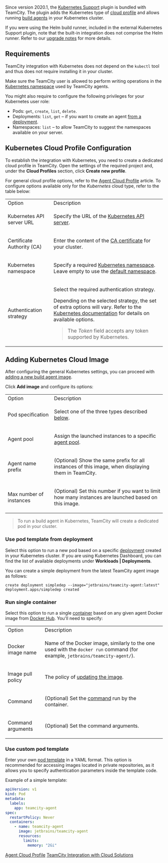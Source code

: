 [//]: # (title: Setting Up TeamCity for Kubernetes)
[//]: # (auxiliary-id: Setting Up TeamCity for Kubernetes)

Since version 2020.1, the [Kubernetes Support](https://plugins.jetbrains.com/plugin/9818-kubernetes-support) plugin is bundled with TeamCity. The plugin adds the Kubernetes type of [cloud profile](agent-cloud-profile.md) and allows running [build agents](build-agent.md) in your Kubernetes cluster.

<note>

If you were using the Helm build runner, included in the external Kubernetes Support plugin, note that the built-in integration does not comprise the Helm runner. Refer to our [upgrade notes](upgrade-notes.md#Bundled+Kubernetes+Support+plugin+does+not+contain+Helm+runner) for more details.

</note>

## Requirements

TeamCity integration with Kubernetes does not depend on the `kubectl` tool and thus does not require installing it in your cluster.

Make sure the TeamCity user is allowed to perform writing operations in the [Kubernetes namespace](#kuber-namespace) used by TeamCity agents.

You might also require to configure the following privileges for your Kubernetes user role:
* Pods: `get`, `create`, `list`, `delete`.
* Deployments: `list`, `get` – if you want to create an agent [from a deployment](#Use+pod+template+from+deployment).
* Namespaces: `list` – to allow TeamCity to suggest the namespaces available on your server.

## Kubernetes Cloud Profile Configuration

To establish the integration with Kubernetes, you need to create a dedicated cloud profile in TeamCity. Open the settings of the required project and, under the __Cloud Profiles__ section, click __Create new profile__.

For general cloud profile options, refer to the [Agent Cloud Profile](agent-cloud-profile.md#Specifying+Profile+Settings) article. To configure options available only for the _Kubernetes_ cloud type, refer to the table below:

<table>

<tr>

<td>Option</td>
<td>Description</td>

</tr>

<tr>

<td>

Kubernetes API server URL

</td>
<td>

Specify the URL of the [Kubernetes API server](https://kubernetes.io/docs/concepts/overview/components/#kube-apiserver).

</td>

</tr>

<tr>

<td>

Certificate Authority (CA)

</td>
<td>

Enter the content of the [CA certificate](https://kubernetes.io/docs/concepts/cluster-administration/certificates/) for your cluster.

</td>

</tr>

<tr>

<td>

<anchor name="kuber-namespace"/>

Kubernetes namespace

</td>
<td>

Specify a required [Kubernetes namespace](https://kubernetes.io/docs/concepts/overview/working-with-objects/namespaces/). Leave empty to use the [default namespace](https://kubernetes.io/docs/concepts/overview/working-with-objects/namespaces/#viewing-namespaces).

</td>

</tr>

<tr>

<td>

Authentication strategy

</td>
<td>

Select the required authentication strategy.

Depending on the selected strategy, the set of extra options will vary. Refer to the [Kubernetes documentation](https://kubernetes.io/docs/reference/access-authn-authz/authentication/#authentication-strategies) for details on available options.

>The _Token_ field accepts any token supported by Kubernetes.

</td>

</tr>

</table>

## Adding Kubernetes Cloud Image

After configuring the general Kubernetes settings, you can proceed with [adding a new build agent image](agent-cloud-profile.md#Adding+Agent+Image).

Click __Add image__ and configure its options:

<table>

<tr>
<td>Option</td>
<td>Description</td>
</tr>

<tr>

<td>

Pod specification

</td>

<td>

Select one of the three types described [below](#Use+pod+template+from+deployment).

</td>

</tr>

<tr>

<td>

Agent pool

</td>

<td>

Assign the launched instances to a specific [agent pool](agent-pool.md).

</td>

</tr>

<tr>

<td>

Agent name prefix

</td>

<td>

(Optional) Show the same prefix for all instances of this image, when displaying them in TeamCity.

</td>

</tr>

<tr>

<td>

Max number of instances

</td>

<td>

(Optional) Set this number if you want to limit how many instances are launched based on this image.

</td>

</tr>

</table>

>To run a build agent in Kubernetes, TeamCity will create a dedicated pod in your cluster.

### Use pod template from deployment

Select this option to run a new pod based on a specific [deployment](https://kubernetes.io/docs/concepts/workloads/controllers/deployment/) created in your Kubernetes cluster. If you are using Kubernetes Dashboard, you can find the list of available deployments under __Workloads | Deployments__.

You can create a simple deployment from the latest TeamCity agent image as follows:

```Shell
create deployment simpledep --image="jetbrains/teamcity-agent:latest"
deployment.apps/simpledep created
```

### Run single container

Select this option to run a single [container](https://kubernetes.io/docs/concepts/containers/overview/) based on any given agent Docker image from [Docker Hub](https://hub.docker.com/). You'll need to specify:

<table>

<tr>
<td>Option</td>
<td>Description</td>
</tr>

<tr>

<td>

Docker image name

</td>

<td>

Name of the Docker image, similarly to the one used with the `docker run` command (for example, `jetbrains/teamcity-agent/`).

</td>

</tr>

<tr>

<td>

Image pull policy

</td>

<td>

The policy of [updating the image](https://kubernetes.io/docs/concepts/containers/images/#updating-images).

</td>

</tr>

<tr>

<td>

Command

</td>

<td>

(Optional) Set the [command](https://kubernetes.io/docs/tasks/inject-data-application/define-command-argument-container/#notes) run by the container.

</td>

</tr>

<tr>

<td>

Command arguments

</td>

<td>

(Optional) Set the command arguments.

</td>

</tr>

</table>


### Use custom pod template

Enter your own [pod template](https://kubernetes.io/docs/concepts/workloads/pods/pod-overview/#pod-templates) in a YAML format. This option is recommended for accessing images located in private repositories, as it allows you to specify authentication parameters inside the template code.

Example of a simple template:

```yaml
apiVersion: v1
kind: Pod
metadata:
  labels:
    app: teamcity-agent
spec:
  restartPolicy: Never
  containers:
    - name: teamcity-agent
      image: jetbrains/teamcity-agent
      resources:
        limits:
          memory: "2Gi"
```

<seealso>
        <category ref="concepts">
            <a href="agent-cloud-profile.md">Agent Cloud Profile</a>
        </category>
        <category ref="installation">
            <a href="teamcity-integration-with-cloud-solutions.md">TeamCity Integration with Cloud Solutions</a>
        </category>
</seealso>
